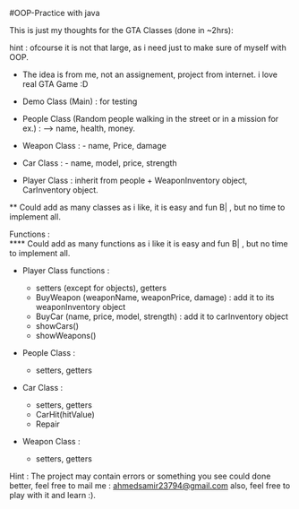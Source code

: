 #OOP-Practice with java 

This is just my thoughts for the GTA Classes (done in ~2hrs):

hint : ofcourse it is not that large, as i need just to make sure of myself with OOP.
- The idea is from me, not an assignement, project from internet. i love real GTA Game :D

- Demo Class (Main) : for testing
- People Class (Random people walking in the street or in a mission for ex.) : 
	--> name,  health, money.
- Weapon Class : - name, Price, damage
- Car Class    : - name, model, price, strength
- Player Class : inherit from people +  WeaponInventory object, CarInventory object.

** Could add as many classes as i like, it is easy and fun B| , but no time to implement all. 

Functions : 	
	**** Could add as many functions as i like it is easy and fun B| , but no time to implement all. 

- Player Class functions : 
	- setters (except for objects), getters
	- BuyWeapon (weaponName, weaponPrice, damage) : add it to its weaponInventory object
	- BuyCar (name, price, model, strength) : add it to carInventory object
	- showCars()
	- showWeapons()

- People Class :
	- setters, getters
- Car Class : 
	- setters, getters
	- CarHit(hitValue) 
	- Repair
- Weapon Class :
	- setters, getters	

Hint : The project may contain errors or something you see could done better, feel free to mail me : ahmedsamir23794@gmail.com
also, feel free to play with it and learn :).
